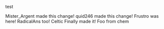 test

Mister_Argent made this change!
quid246 made this change!
Frustro was here!
RadicalAns too!
Celtic Finally made it!
Foo from chem
